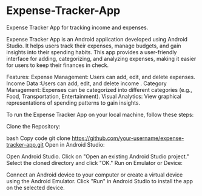 # Expense-Tracker-App
Expense Tracker App for tracking income and expenses.

Expense Tracker App is an Android application developed using Android Studio. It helps users track their expenses, manage budgets, and gain insights into their spending habits. This app provides a user-friendly interface for adding, categorizing, and analyzing expenses, making it easier for users to keep their finances in check.

Features:
Expense Management: Users can add, edit, and delete expenses.
Income Data :Users can add, edit, and delete income .
Category Management: Expenses can be categorized into different categories (e.g., Food, Transportation, Entertainment).
Visual Analytics: View graphical representations of spending patterns to gain insights.

To run the Expense Tracker App on your local machine, follow these steps:

Clone the Repository:

bash
Copy code
git clone https://github.com/your-username/expense-tracker-app.git
Open in Android Studio:

Open Android Studio.
Click on "Open an existing Android Studio project."
Select the cloned directory and click "OK."
Run on Emulator or Device:

Connect an Android device to your computer or create a virtual device using the Android Emulator.
Click "Run" in Android Studio to install the app on the selected device.
